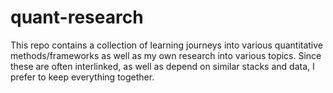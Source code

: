 # quant-research
This repo contains a collection of learning journeys into various quantitative methods/frameworks as well as my own research into various topics. Since these are often interlinked, as well as depend on similar stacks and data, I prefer to keep everything together.
